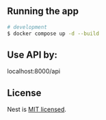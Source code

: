 ## Running the app

```bash
# development
$ docker compose up -d --build
```

## Use API by:

localhost:8000/api


## License

Nest is [MIT licensed](LICENSE).
